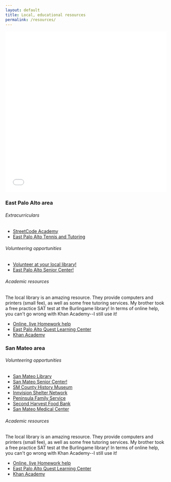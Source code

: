 ```yaml
---
layout: default
title: Local, educational resources
permalink: /resources/
---
```

<html>
<head>
<link rel="stylesheet" type="text/css" href="main.css">
</head>
<body>
<iframe frameborder=0 style="width:100%;height:500px" src="//www.zeemaps.com/pub?group=1553569&legend=1&locate=1&list=1&simpleadd=1&x=-122.178118&y=37.489615&z=5"> </iframe>
<h3>East Palo Alto area</h3>
<div class = "extracurriculars">
<h6>Extracurriculars</h6>
<ul>
<li><a href = "http://www.liveinpeace.org/streetcode-academy/">StreetCode Academy</a></li>
<li><a href = "https://www.epatt.org/">East Palo Alto Tennis and Tutoring</a></li>
</ul>
</div>
<div class = "volunteering">
<h6>Volunteering opportunities</h6>
<ul>
<li><a href = "http://www.smcl.org/en/content/volunteer">Volunteer at your local library!</a></li>
<li><a href = "http://www.smc-connect.org/locations/east-palo-alto-senior-center">East Palo Alto Senior Center!</a></li>
</ul>
</div>
<div class = "School help">
<h6>Academic resources</h6>
<p>
The local library is an amazing resource. They provide computers and printers (small fee), as well as some free tutoring services.
My brother took a free practice SAT test at the Burlingame library! In terms of online help, you can't go wrong with Khan Academy--I
still use it!
<ul>
<li><a href = "http://www.smcl.org/en/content/homework-help">Online, live Homework help</a></li>
<li><a href = "http://www.smcl.org/content/east-palo-alto-quest-learning-center">East Palo Alto Quest Learning Center</a></li>
<li><a href = "http://www.khanacademy.org/">Khan Academy</a></li>
</ul>
<h3>San Mateo area</h3>
<div class = "volunteering">
<h6>Volunteering opportunities</h6>
<ul>
<li><a href = "http://www.smcl.org/en/content/volunteer">San Mateo Library</a></li>
<li><a href = "http://www.cityofsanmateo.org/index.aspx?NID=638">San Mateo Senior Center!</a></li>
<li><a href = "http://www.historysmc.org/main.php?page=volunteer">SM County History Museum</a></li>
<li><a href = "http://www.ivsn.org/volunteer/"> Innvision Shelter Network</a></li>
<li><a href = "https://www.peninsulafamilyservice.org/get-involved/volunteer/">Peninsula Family Service</a></li>
<li><a href = "http://www.shfb.org/volunteer">Second Harvest Food Bank</a></li>
<li><a href = "http://www.sanmateomedicalcenter.org/content/Volunteer.htm">San Mateo Medical Center</a></li>
</ul>
</div>
<div class = "School help">
<h6>Academic resources</h6>
<p>
The local library is an amazing resource. They provide computers and printers (small fee), as well as some free tutoring services.
My brother took a free practice SAT test at the Burlingame library! In terms of online help, you can't go wrong with Khan Academy--I
still use it!
<ul>
<li><a href = "http://www.smcl.org/en/content/homework-help">Online, live Homework help</a></li>
<li><a href = "http://www.smcl.org/content/east-palo-alto-quest-learning-center">East Palo Alto Quest Learning Center</a></li>
<li><a href = "http://www.khanacademy.org/">Khan Academy</a></li>
</ul>
</body>
</html>
